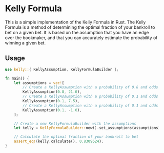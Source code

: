 # Kelly Formula

This is a simple implementation of the Kelly Formula in Rust. The Kelly Formula is a method of determining the optimal fraction of your bankroll to bet on a given bet. It is based on the assumption that you have an edge over the bookmaker, and that you can accurately estimate the probability of winning a given bet.

## Usage

```rust
use kelly::{ KellyAssumption, KellyFormulaBuilder };

fn main() {
    let assumptions = vec![
        // Create a KellyAssumption with a probability of 0.8 and odds of 21.0
        KellyAssumption(0.8, 21.0),
        // Create a KellyAssumption with a probability of 0.1 and odds of 7.5
        KellyAssumption(0.1, 7.5),
        // Create a KellyAssumption with a probability of 0.1 and odds of -1.0
        KellyAssumption(0.1, -1.0),
    ];

    // Create a new KellyFormulaBuilder with the assumptions
    let kelly = KellyFormulaBuilder::new().set_assumptions(assumptions);

    // Calculate the optimal fraction of your bankroll to bet
    assert_eq!(kelly.calculate(), 0.8309524);
}

```
